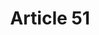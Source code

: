 ---
title: "Article 51"
draft: false
exceptions:
- info53d
memberstates:
- DE
score: 3
compensation:
- No compensation
remarks: |
 


link: "https://dejure.org/gesetze/UrhG/51.html"
---